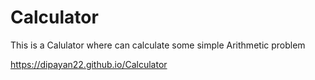 # Calculator

This is a Calulator where can calculate some simple Arithmetic problem

https://dipayan22.github.io/Calculator
